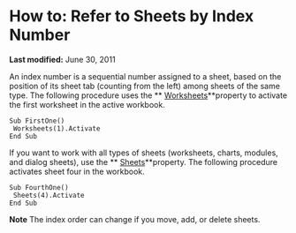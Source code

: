 
# How to: Refer to Sheets by Index Number

 **Last modified:** June 30, 2011

An index number is a sequential number assigned to a sheet, based on the position of its sheet tab (counting from the left) among sheets of the same type. The following procedure uses the  ** [Worksheets](8b7d660d-ca49-0bd0-dc57-64defa47bd5e.md)**property to activate the first worksheet in the active workbook.



```
Sub FirstOne() 
 Worksheets(1).Activate 
End Sub
```

If you want to work with all types of sheets (worksheets, charts, modules, and dialog sheets), use the  ** [Sheets](45e4e19e-55ea-9615-231d-9435ba6d5a63.md)**property. The following procedure activates sheet four in the workbook.



```
Sub FourthOne() 
 Sheets(4).Activate 
End Sub
```


 **Note**  The index order can change if you move, add, or delete sheets.


